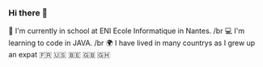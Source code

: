 ### Hi there 👋

🎒 I'm currently in school at ENI Ecole Informatique in Nantes.
/br
💻 I'm learning to code in JAVA.
/br
🌍 I have lived in many countrys as I grew up an expat 🇫🇷 🇺🇸 🇧🇪 🇬🇧 🇬🇭
